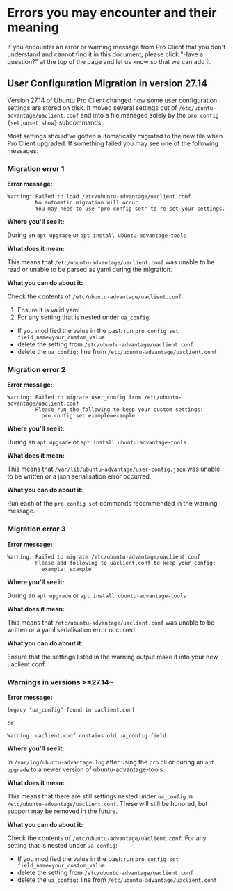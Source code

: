 # Errors you may encounter and their meaning

If you encounter an error or warning message from Pro Client that you don't understand and cannot find it in this document, please click "Have a question?" at the top of the page and let us know so that we can add it.

## User Configuration Migration in version 27.14

Version 27.14 of Ubuntu Pro Client changed how some user configuration settings are stored on disk. It moved several settings out of `/etc/ubuntu-advantage/uaclient.conf` and into a file managed solely by the `pro config {set,unset,show}` subcommands.

Most settings should've gotten automatically migrated to the new file when Pro Client upgraded. If something failed you may see one of the following messages:

### Migration error 1
**Error message:**
```
Warning: Failed to load /etc/ubuntu-advantage/uaclient.conf
         No automatic migration will occur.
         You may need to use "pro config set" to re-set your settings.
```

**Where you'll see it:**

During an `apt upgrade` or `apt install ubuntu-advantage-tools`

**What does it mean:**

This means that `/etc/ubuntu-advantage/uaclient.conf` was unable to be read or unable to be parsed as yaml during the migration.

**What you can do about it:**

Check the contents of `/etc/ubuntu-advantage/uaclient.conf`.
1. Ensure it is valid yaml
2. For any setting that is nested under `ua_config`:
  - If you modified the value in the past: run `pro config set field_name=your_custom_value`
  - delete the setting from `/etc/ubuntu-advantage/uaclient.conf`
  - delete the `ua_config:` line from `/etc/ubuntu-advantage/uaclient.conf`

### Migration error 2
**Error message:**
```
Warning: Failed to migrate user_config from /etc/ubuntu-advantage/uaclient.conf
         Please run the following to keep your custom settings:
           pro config set example=example
```

**Where you'll see it:**

During an `apt upgrade` or `apt install ubuntu-advantage-tools`

**What does it mean:**

This means that `/var/lib/ubuntu-advantage/user-config.json` was unable to be written or a json serialisation error occurred.

**What you can do about it:**

Run each of the `pro config set` commands recommended in the warning message.

### Migration error 3
**Error message:**
```
Warning: Failed to migrate /etc/ubuntu-advantage/uaclient.conf
         Please add following to uaclient.conf to keep your config:
           example: example
```

**Where you'll see it:**

During an `apt upgrade` or `apt install ubuntu-advantage-tools`

**What does it mean:**

This means that `/etc/ubuntu-advantage/uaclient.conf` was unable to be written or a yaml serialisation error occurred.

**What you can do about it:**

Ensure that the settings listed in the warning output make it into your new uaclient.conf.

### Warnings in versions >=27.14~

**Error message:**
```
legacy "ua_config" found in uaclient.conf
```
or
```
Warning: uaclient.conf contains old ua_config field.
```

**Where you'll see it:**

In `/var/log/ubuntu-advantage.log` after using the `pro` cli or during an `apt upgrade` to a newer version of ubuntu-advantage-tools.

**What does it mean:**

This means that there are still settings nested under `ua_config` in `/etc/ubuntu-advantage/uaclient.conf`. These will still be honored, but support may be removed in the future.

**What you can do about it:**

Check the contents of `/etc/ubuntu-advantage/uaclient.conf`.
For any setting that is nested under `ua_config`:
- If you modified the value in the past: run `pro config set field_name=your_custom_value`
- delete the setting from `/etc/ubuntu-advantage/uaclient.conf`
- delete the `ua_config:` line from `/etc/ubuntu-advantage/uaclient.conf`
